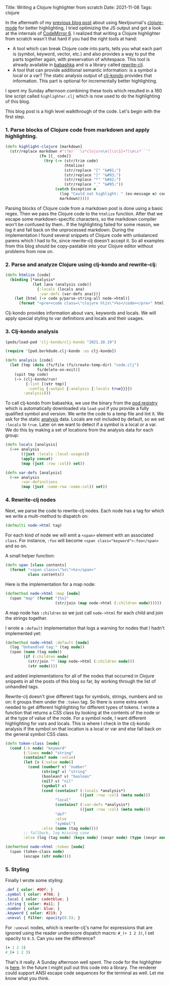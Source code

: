 Title: Writing a Clojure highlighter from scratch
Date: 2021-11-08
Tags: clojure

In the aftermath of my [previous blog post](better-clojure-highlighting.html)
about using Nextjournal's
[clojure-mode](https://github.com/nextjournal/clojure-mode) for better
highlighting, I tried optimizing the JS output and got a look at the internals
of [CodeMirror 6](https://codemirror.net/6/). I realized that writing a Clojure
highlighter from scratch wasn't that hard if you had the right tools at hand:

- A tool which can break Clojure code into parts, tells you what each part is
  (symbol, keyword, vector, etc.)  and also provides a way to put the parts
  together again, with preservation of whitespace. This tool is already
  available in [babashka](https://babashka.org/) and is a library called
  [rewrite-clj](https://github.com/clj-commons/rewrite-clj).
- A tool that can provide additional semantic information: is a symbol a local
  or a var? The static analysis output of
  [clj-kondo](https://github.com/clj-kondo/clj-kondo) provides that
  information. This part is optional for incrementally better highlighting.

I spent my Sunday afternoon combining these tools which resulted in a 160 line
script called `highlighter.clj` which is now used to do the highlighting of this
blog.

This blog post is a high level walkthrough of the code. Let's begin with the
first step.

### 1. Parse blocks of Clojure code from markdown and apply highlighting.

``` clojure
(defn highlight-clojure [markdown]
  (str/replace markdown #"(?m)```\s*clojure\n([\s\S]+?)\n\s*```"
               (fn [[_ code]]
                 (try (-> (str/trim code)
                          (htmlize)
                          (str/replace "[" "&#91;")
                          (str/replace "]" "&#93;")
                          (str/replace "*" "&#42;")
                          (str/replace "_" "&#95;"))
                      (catch Exception e
                        (log "Could not highlight: " (ex-message e) code)
                        markdown)))))
```

Parsing blocks of Clojure code from a markdown post is done using a basic
regex. Then we pass the Clojure code to the `htmlize` function. After that we
escape some markdown-specific characters, so the markdown compiler won't be
confused by them.. If the highlighting failed for some reason, we log it and
fall back on the unprocessed markdown. During the implementation I found several
snippets of Clojure code with unbalanced parens which I had to fix, since
rewrite-clj doesn't accept it. So all examples from this blog should be
copy-pastable into your Clojure editor without problems from now on.

### 2. Parse and analyze Clojure using clj-kondo and rewrite-clj:
``` clojure
(defn htmlize [code]
  (binding [*analysis*
            (let [ana (analysis code)]
              {:locals (locals ana)
               :var-defs (var-defs ana)})]
    (let [html (-> code p/parse-string-all node->html)]
      (format "<pre><code class=\"clojure hljs\">%s</code></pre>" html))))
```

Clj-kondo provides information about vars, keywords and locals. We will apply
special styling to var definitions and locals and their usages.

### 3. Clj-kondo analysis

``` clojure
(pods/load-pod 'clj-kondo/clj-kondo "2021.10.19")

(require '[pod.borkdude.clj-kondo :as clj-kondo])

(defn analysis [code]
  (let [tmp (doto (fs/file (fs/create-temp-dir) "code.clj")
              fs/delete-on-exit)]
    (spit tmp code)
    (-> (clj-kondo/run!
         {:lint [(str tmp)]
          :config {:output {:analysis {:locals true}}}})
        :analysis)))
```

To call clj-kondo from babashka, we use the binary from the [pod
 registry](https://github.com/babashka/pod-registry) which is automatically
 downloaded via `load-pod` if you provide a fully qualified symbol and
 version. We write the code to a temp file and lint it. We ask for the static
 [analysis](https://github.com/clj-kondo/clj-kondo/blob/master/analysis/README.md)
 data. Locals are not included by default, so we set `:locals` to `true`. Later
 on we want to detect if a symbol is a local or a var. We do this by making a
 set of locations from the analysis data for each group:

``` clojure
(defn locals [analysis]
  (->> analysis
       ((juxt :locals :local-usages))
       (apply concat)
       (map (juxt :row :col)) set))

(defn var-defs [analysis]
  (->> analysis
       :var-definitions
       (map (juxt :name-row :name-col)) set))
```

### 4. Rewrite-clj nodes

Next, we parse the code to rewrite-clj nodes. Each node has a tag for which we
write a multi-method to dispatch on:

``` clojure
(defmulti node->html tag)
```

For each kind of node we will emit a `<span>` element with an associated `class`.
For instance, `:foo` will become `<span class="keyword">:foo</span>` and so on.

A small helper function:

``` clojure
(defn span [class contents]
  (format "<span class=\"%s\">%s</span>"
          class contents))
```

Here is the implementation for a map node:

``` clojure
(defmethod node->html :map [node]
  (span "map" (format "{%s}"
                      (str/join (map node->html (:children node))))))
```

A map node has `:children` so we just call `node->html` for each child and join
the strings together.

I wrote a `:default` implementation that logs a warning for nodes that I hadn't implemented yet:

``` clojure
(defmethod node->html :default [node]
  (log "Unhandled tag:" (tag node))
  (span (name (tag node))
        (if (:children node)
          (str/join "" (map node->html (:children node)))
          (str node))))
```

and added implementations for all of the nodes that occurred in Clojure snippets
in all the posts of this blog so far, by working through the list of unhandled tags.

Rewrite-clj doesn't give different tags for symbols, strings, numbers and so on:
it groups them under the `:token` tag. So there is some extra work needed to get
different highlighting for different types of tokens. I wrote a function that
returns a CSS class by looking at the contents of the node or at the type of
value of the node. For a symbol node, I want different highlighting for vars and
locals. This is where I check in the clj-kondo analysis if the symbol on that
location is a local or var and else fall back on the general symbol CSS class.

``` clojure
(defn token-class [node]
  (cond (:k node) "keyword"
        (:lines node) "string"
        (contains? node :value)
        (let [v (:value node)]
          (cond (number? v) "number"
                (string? v) "string"
                (boolean? v) "boolean"
                (nil? v) "nil"
                (symbol? v)
                (cond (contains? (:locals *analysis*)
                                 ((juxt :row :col) (meta node)))
                      "local"
                      (contains? (:var-defs *analysis*)
                                 ((juxt :row :col) (meta node)))
                      "def"
                      :else
                      "symbol")
                :else (name (tag node))))
        ;; fallback, log missing case
        :else (log (tag node) (keys node) (sexpr node) (type (sexpr node)))))

(defmethod node->html :token [node]
  (span (token-class node)
        (escape (str node))))
```

### 5. Styling

Finally I wrote some styling:

``` css
.def { color: #00f; }
.symbol { color: #708; }
.local { color: cadetblue; }
.string { color: #a11; }
.number { color: blue; }
.keyword { color: #219; }
.uneval { filter: opacity(0.5); }
```

For `:uneval` nodes, which is rewrite-clj's name for expressions that are ignored using the reader underscore dispatch macro: `#_(+ 1 2 3)`, I set opacity to `0.5`. Can you see the difference?

``` clojure
(+ 1 2 3)
#_(+ 1 2 3)
```

That's it really. A Sunday afternoon well spent. The code for the highlighter is
[here](https://github.com/borkdude/blog/blob/main/highlighter.clj). In the
future I might pull out this code into a library. The renderer could support
ANSI escape code sequences for the terminal as well. Let me know what you think.
